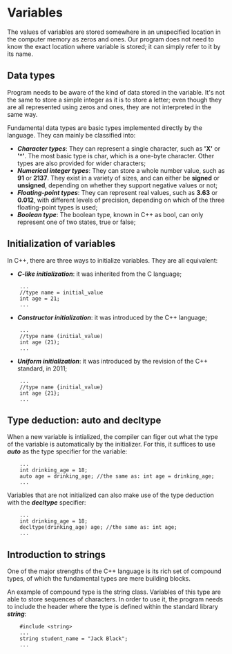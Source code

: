 # Variables
The values of variables are stored somewhere in an unspecified location in the computer memory as zeros and ones. Our program does not need to know the exact location where variable is stored; it can simply refer to it by its name. 

## Data types
Program needs to be aware of the kind of data stored in the variable. It's not the same to store a simple integer as it is to store a letter; even though they are all represented using zeros and ones, they are not interpreted in the same way.

Fundamental data types are basic types implemented directly by the language. They can mainly be classified into:
- ***Character types***: They can represent a single character, such as **'X'** or **'^'**. The most basic type is char, which is a one-byte character. Other types are also provided for wider characters;
- ***Numerical integer types***: They can store a whole number value, such as **91** or **2137**. They exist in a variety of sizes, and can either be **signed** or **unsigned**, depending on whether they support negative values or not;
- ***Floating-point types***: They can represent real values, such as **3.63** or **0.012**, with different levels of precision, depending on which of the three floating-point types is used;
- ***Boolean type***: The boolean type, known in C++ as bool, can only represent one of two states, true or false;

## Initialization of variables
In C++, there are three ways to initialize variables. They are all equivalent:
- ***C-like initialization***: it was inherited from the C language;
```
    ...
    //type name = initial_value
    int age = 21;
    ...
```
- ***Constructor initialization***: it was introduced by the C++ language;
```
    ...
    //type name (initial_value)
    int age (21);
    ...
```
- ***Uniform initialization***: it was introduced by the revision of the C++ standard, in 2011;
```
    ...
    //type name {initial_value}
    int age {21};
    ...
```

## Type deduction: auto and decltype
When a new variable is intialized, the compiler can figer out what the type of the variable is automatically by the initializer. For this, it suffices to use ***auto*** as the type specifier for the variable:
```
    ...
    int drinking_age = 18;
    auto age = drinking_age; //the same as: int age = drinking_age;
    ...
```

Variables that are not initialized can also make use of the type deduction with the ***decltype*** specifier:
```
    ...
    int drinking_age = 18;
    decltype(drinking_age) age; //the same as: int age;
    ...
```

## Introduction to strings
One of the major strengths of the C++ language is its rich set of compound types, of which the fundamental types are mere building blocks.

An example of compound type is the string class. Variables of this type are able to store sequences of characters. In order to use it, the program needs to include the header where the type is defined within the standard library ***string***:
```
    #include <string>
    ...
    string student_name = "Jack Black";
    ...
```

